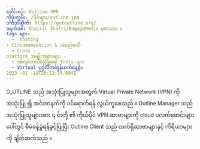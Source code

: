 ```yaml
---
ခေါင်းစဉ်: Outline VPN
ကိုဖုံးလွှမ်း: /ဖိုင်များ/outline.jpg
ဝက်ဘ်ဆိုက်: https://getoutline.org/
ခရက်ဒစ်: Khairil Zhafri/EngageMedia မှစာသား ။
tags များ:
  -  hosting 
- Circumumvention & အမည်မသိ
  - Cross -
platform အမျိုးအစားများ -
  - ဒစ်ဂျစ်တယ်လုံခြုံရေး Tools များ
  - Virtual ပုဂ္ဂလိကကွန်ယက်နေ့စွဲ:
2023 -01 -19T20:13:34.694Z
--- 
```

O_UTLINE သည် အသုံးပြုသူများအတွက် Virtual Private Network (VPN) ကိုအသုံးပြု ၍ အင်တာနက်ကို ဝင်ရောက်ရန် လွယ်ကူစေသည် ။ Outline Manager သည်အသုံးပြုသူများအား ၎ င်းတို့ ၏ ကိုယ်ပိုင် VPN ဆာဗာများကို cloud ပလက်ဖောင်းများပေါ်တွင် စီမံခန့်ခွဲရန်ခွင့်ပြုပြီး Outline Client သည် လက်ရှိဆာဗာများနှင့် ကိရိယာများကို ချိတ်ဆက်သည် ။